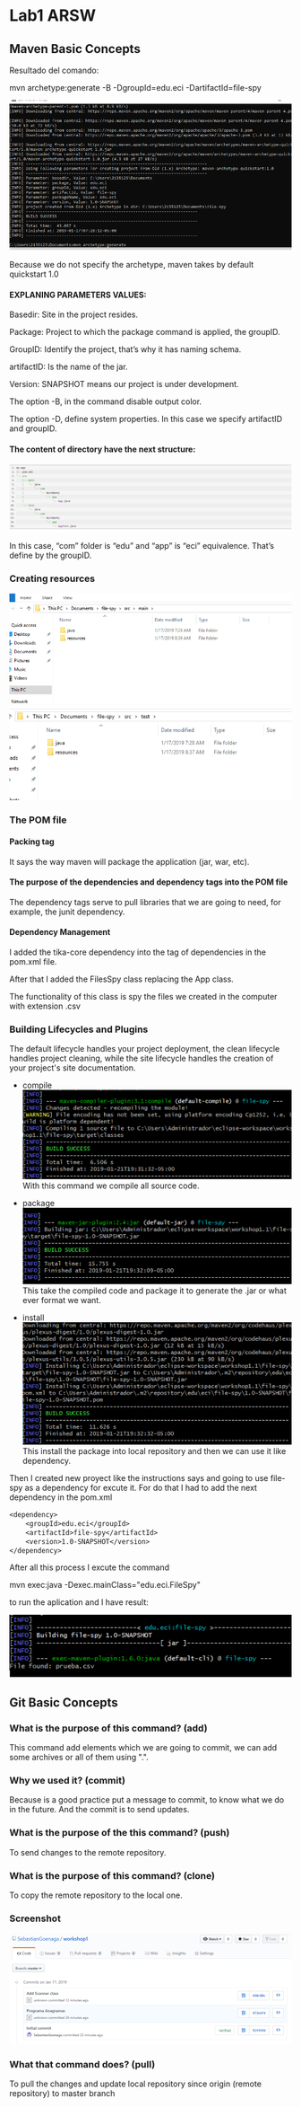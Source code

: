 
# Lab1 ARSW

## Maven Basic Concepts

Resultado del comando:

mvn archetype:generate -B -DgroupId=edu.eci -DartifactId=file-spy

![foto1](Fotos/Foto1.png)

Because we do not specify the archetype, maven takes by default quickstart 1.0

#### EXPLANING PARAMETERS VALUES:

Basedir: Site in the project resides.

Package: Project to which the package command is applied, the groupID.

GroupID: Identify the project, that’s why it has naming schema.

artifactID: Is the name of the jar.

Version: SNAPSHOT means our project is under development.

The option -B, in the command disable output color.

The option -D, define system properties. In this case we specify artifactID and groupID.

#### The content of directory have the next structure:

![foto2](Fotos/Foto2.png)

In this case, “com” folder is “edu” and “app” is “eci” equivalence. That’s define by the groupID.

### Creating resources

![foto3](Fotos/Foto3.png)
![foto4](Fotos/Foto4.png)


### The POM file

#### Packing tag
It says the way maven will package the application (jar, war, etc).
#### The purpose of the dependencies and dependency tags into the POM file
The dependency tags serve to pull libraries that we are going to need, for example, the junit dependency.

#### Dependency Management
I added the tika-core dependency into the tag of dependencies in the pom.xml file.

After that I added the FilesSpy class replacing the App class.

The functionality of this class is spy the files we created in the computer with extension .csv

### Building Lifecycles and Plugins
The default lifecycle handles your project deployment, the clean lifecycle handles project cleaning, while the site lifecycle handles the creation of your project's site documentation.

- compile
![foto5](Fotos/Foto5.png)
With this command we compile all source code.

- package
![foto6](Fotos/Foto6.png)
This take the compiled code and package it to generate the .jar or what ever format we want.
- install
![foto7](Fotos/Foto7.png)
This install the package into local repository and then we can use it like dependency.

Then I created new proyect like the instructions says and going to use file-spy as a dependency for excute it. For do that I had to add the next dependency in the pom.xml

```
<dependency>
	<groupId>edu.eci</groupId>
	<artifactId>file-spy</artifactId>
	<version>1.0-SNAPSHOT</version>
</dependency>
```

After all this process I excute the command 

mvn exec:java -Dexec.mainClass="edu.eci.FileSpy"

to run the aplication and I have result:

![foto8](Fotos/Foto8.png)

## Git Basic Concepts

### What is the purpose of this command? (add)
This command add elements which we are going to commit, we can add some archives or all of them using ".".

### Why we used it? (commit)
Because is a good practice put a message to commit, to know what we do in the future.
And the commit is to send updates.

### What is the purpose of the this command? (push)
To send changes to the remote repository.

### What is the purpose of this command? (clone)
To copy the remote repository to the local one.

### Screenshot
![foto](Fotos/Screenshot.png)

### What that command does? (pull)
To pull the changes and update local repository since origin (remote repository) to master branch



